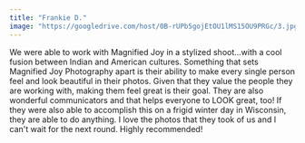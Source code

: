 ```yaml
---
title: "Frankie D."
image: "https://googledrive.com/host/0B-rUPb5gojEtOU1lMS15OU9PRGc/3.jpg"
---
```

We were able to work with Magnified Joy in a stylized shoot...with a cool fusion between Indian and American cultures. Something that sets Magnified Joy Photography apart is their ability to make every single person feel and look beautiful in their photos. Given that they value the people they are working with, making them feel great is their goal. They are also wonderful communicators and that helps everyone to LOOK great, too! If they were also able to accomplish this on a frigid winter day in Wisconsin, they are able to do anything. I love the photos that they took of us and I can't wait for the next round. Highly recommended!